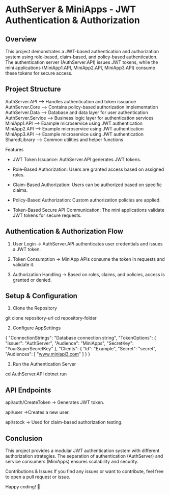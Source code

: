 <h1>AuthServer & MiniApps - JWT Authentication & Authorization</h1>

<h2>Overview</h2>

This project demonstrates a JWT-based authentication and authorization system using role-based, claim-based, and policy-based authentication. The authentication server (AuthServer.API) issues JWT tokens, while the mini applications (MiniApp1.API, MiniApp2.API, MiniApp3.API) consume these tokens for secure access.


<h2>Project Structure</h2>

AuthServer.API        --> Handles authentication and token issuance
AuthServer.Core       --> Contains policy-based authorization implementation
AuthServer.Data       --> Database and data layer for user authentication
AuthServer.Service    --> Business logic layer for authentication services
MiniApp1.API         --> Example microservice using JWT authentication
MiniApp2.API         --> Example microservice using JWT authentication
MiniApp3.API         --> Example microservice using JWT authentication
SharedLibrary        --> Common utilities and helper functions


Features

- JWT Token Issuance: AuthServer.API generates JWT tokens.

- Role-Based Authorization: Users are granted access based on assigned roles.

- Claim-Based Authorization: Users can be authorized based on specific claims.

- Policy-Based Authorization: Custom authorization policies are applied.

- Token-Based Secure API Communication: The mini applications validate JWT tokens for secure requests.

 <h2>Authentication & Authorization Flow</h2> 

1. User Login → AuthServer.API authenticates user credentials and issues a JWT token.

2. Token Consumption → MiniApp APIs consume the token in requests and validate it.

3. Authorization Handling → Based on roles, claims, and policies, access is granted or denied.

<h2>Setup & Configuration</h2>

1. Clone the Repository

git clone repository-url cd repository-folder

2.  Configure AppSettings

{
  "ConnectionStrings": "Database connection string",
  "TokenOptions": {
    "Issuer": "AuthServer",
    "Audience": "MiniApps",
    "SecretKey": "YourSuperSecretKey"
  },
  "Clients": {
    "Id": "Example",
    "Secret": "secret",
    "Audiences": [ "www.miniapi3.com" ]
  }
}

3. Run the Authentication Server

cd AuthServer.API
dotnet run

<h2>API Endpoints</h2>

api/auth/CreateToken → Generates JWT token.

api/user →Creates a new user.

api/stock → Used for claim-based authorization testing.



<h2>Conclusion</h2>

This project provides a modular JWT authentication system with different authorization strategies. The separation of authentication (AuthServer) and service consumers (MiniApps) ensures scalability and security.



Contributions & Issues
If you find any issues or want to contribute, feel free to open a pull request or issue.

Happy coding! 🚀



















